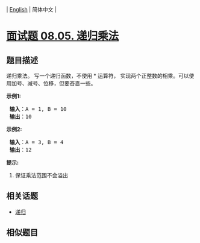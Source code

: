 
| [English](README_EN.md) | 简体中文 |

# [面试题 08.05. 递归乘法](https://leetcode-cn.com/problems/recursive-mulitply-lcci/)

## 题目描述

<p>递归乘法。 写一个递归函数，不使用 * 运算符， 实现两个正整数的相乘。可以使用加号、减号、位移，但要吝啬一些。</p>

<p> <strong>示例1:</strong></p>

<pre>
<strong> 输入</strong>：A = 1, B = 10
<strong> 输出</strong>：10
</pre>

<p> <strong>示例2:</strong></p>

<pre>
<strong> 输入</strong>：A = 3, B = 4
<strong> 输出</strong>：12
</pre>

<p> <strong>提示:</strong></p>

<ol>
<li>保证乘法范围不会溢出</li>
</ol>


## 相关话题

- [递归](https://leetcode-cn.com/tag/recursion)

## 相似题目


